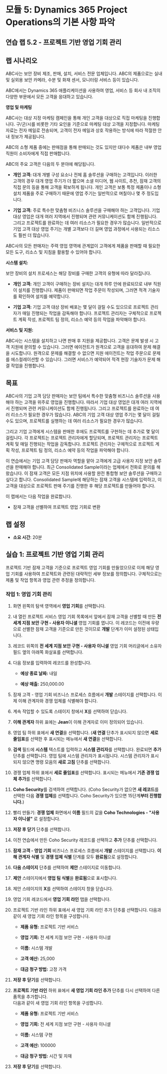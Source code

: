 ﻿---
lab:
    title: '랩 5.2: 프로젝트 기반 영업 기회 관리'
    module: '모듈 5: Dynamics 365 Project Operations의 기본 사항 파악'
---

모듈 5: Dynamics 365 Project Operations의 기본 사항 파악
========================

## 연습 랩 5.2 - 프로젝트 기반 영업 기회 관리

## 랩 시나리오

ABC사는 보안 장비 제조, 판매, 설치, 서비스 전문 업체입니다. ABC의 제품으로는 실내 및 실외용 보안 카메라, 수분 및 화재 센서, 모니터링 서비스 등이 있습니다. 

ABC에서는 Dynamics 365 애플리케이션을 사용하여 영업, 서비스 등 회사 내 조직의 다양한 부문에서 모든 고객을 응대하고 있습니다. 

**영업 및 마케팅**

ABC사는 대상 지정 마케팅 캠페인을 통해 개인 고객을 대상으로 직접 마케팅을 진행합니다. 구/군/시를 비롯한 기타 요인을 기준으로 마케팅 대상 고객을 지정합니다. 마케팅 자료는 전자 메일로 전송되며, 고객이 전자 메일과 상호 작용하는 방식에 따라 적절한 안내 정보가 제공됩니다. 

ABC의 소형 제품 중에는 판매점을 통해 판매되는 것도 있지만 대다수 제품은 내부 영업 직원이 소비자에게 직접 판매합니다.

ABC의 주요 고객은 다음의 두 분야에 해당됩니다. 

- **개인 고객:** 대개 개별 구성 요소나 전체 홈 솔루션을 구매하는 고객입니다. 이러한 고객의 경우 대개 영업 주기가 더 짧으며 소셜 미디어, 웹 사이트, 추천, 잠재 고객의 직접 문의 등을 통해 고객을 확보하게 됩니다. 개인 고객은 보통 특정 제품이나 소형 설치 제품을 주로 구매하기 때문에 영업 주기는 일반적으로 며칠이나 몇 주 정도입니다. 

- **기업 고객:** 주로 특수한 맞춤형 비즈니스 솔루션을 구매해야 하는 고객입니다. 기업 대상 영업은 대개 여러 지역에서 진행되며 관련 커뮤니케이션도 함께 진행됩니다. 그리고 프로젝트를 완료하는 데 여러 리소스가 필요한 경우가 많습니다. 일반적으로 기업 고객 대상 영업 주기는 개별 고객보다 더 길며 영업 과정에서 사용되는 리소스도 훨씬 더 많습니다. 

ABC사의 모든 판매자는 주력 영업 영역에 관계없이 고객에게 제품을 판매할 때 필요한 모든 도구, 리소스 및 지침을 활용할 수 있어야 합니다.  

**시스템 설치:**

보안 장비의 설치 프로세스는 해당 장비를 구매한 고객의 유형에 따라 달라집니다. 

- **개인 고객:** 개인 고객이 구매하는 장비 설치는 대개 하루 안에 완료되므로 내부 직원이 설치를 진행합니다. 제품이 판매되면 작업 주문이 작성되며, 그러면 적격 기술자를 확인하여 설치를 예약합니다. 

- **기업 고객:** 기업 고객 대상 장비 배포는 몇 달이 걸릴 수도 있으므로 프로젝트 관리자가 매일 진행되는 작업을 감독해야 합니다. 프로젝트 관리자는 구체적으로 프로젝트 계획 작성, 프로젝트 팀 정의, 리소스 예약 등의 작업을 파악해야 합니다. 

**서비스 및 지원:**

ABC사는 시스템을 설치하고 나면 판매 후 지원을 제공합니다. 고객은 문제 발생 시 고객 지원에 문의할 수 있습니다. 그러면 에이전트가 원격으로 고객을 응대하여 문제 해결을 시도합니다. 원격으로 문제를 해결할 수 없으면 지원 에이전트는 작업 주문으로 문제를 에스컬레이션할 수 있습니다. 그러면 서비스가 예약되어 적격 현장 기술자가 문제 해결 작업을 진행합니다. 
## 목표

ABC사의 기업 고객 담당 판매자는 보안 팀에서 특수한 맞춤형 비즈니스 솔루션을 사용해야 하는 고객을 위주로 영업을 진행합니다. 따라서 기업 대상 영업은 대개 여러 지역에서 진행되며 관련 커뮤니케이션도 함께 진행됩니다. 그리고 프로젝트를 완료하는 데 여러 리소스가 필요한 경우가 많습니다. ABC의 기업 고객 대상 영업 주기는 몇 달이 걸릴 수도 있으며, 프로젝트를 실행하는 데 여러 리소스가 필요한 경우가 많습니다. 

그리고 기업 고객에게 시스템을 판매한 후에도 프로젝트를 구현하는 데 추가로 몇 달이 걸립니다. 각 프로젝트는 프로젝트 관리자에게 할당되며, 프로젝트 관리자는 프로젝트 계획 및 매일 진행되는 작업을 감독합니다. 프로젝트 관리자는 구체적으로 프로젝트 계획 작성, 프로젝트 팀 정의, 리소스 예약 등의 작업을 파악해야 합니다. 

이 연습에서는 기업 고객 담당 판매자 역할을 맡아 고객에게 고급 사용자 지정 보안 솔루션을 판매해야 합니다. 최근 Consolidated Sample이라는 업체에서 전화로 문의를 해 왔습니다. 이 잠재 고객은 모든 지점 위치에 사용할 완전 통합형 보안 솔루션을 구매하고 싶다고 합니다. Consolidated Sample에 해당하는 잠재 고객을 시스템에 입력하고, 이 고객을 대상으로 프로젝트 판매 주기를 진행한 후 해당 프로젝트를 만들어야 합니다. 

이 랩에서는 다음 작업을 완료합니다.

- 잠재 고객을 선별하여 프로젝트 영업 기회로 변환

## 랩 설정

  - **소요 시간**: 20분
  
## 실습 1: 프로젝트 기반 영업 기회 관리 

프로젝트 기반 잠재 고객을 기준으로 프로젝트 영업 기회를 만들었으므로 이제 해당 영업 기회를 사용하여 프로젝트와 관련된 대략적인 세부 정보를 정의합니다. 구체적으로는 제품 및 작업 항목과 영업 관련 추정을 정의합니다. 

### 작업 1: 영업 기회 관리 

1. 화면 왼쪽의 탐색 영역에서 **영업 기회**를 선택합니다. 

2. 내 열린 프로젝트 서비스 영업 기회 목록에서 앞에서 잠재 고객을 선별할 때 만든 **전 세계 지점 보안 구현 - 사용자 이니셜** 영업 기회를 엽니다. 이 레코드는 이전에 우량으로 선별한 잠재 고객을 기준으로 만든 것이므로 **개발** 단계가 이미 설정된 상태입니다.  

3. 레코드 위쪽의 **전 세계 지점 보안 구현 - 사용자 이니셜** 영업 기회 머리글에서 소유자 필드 옆의 아래쪽 화살표를 선택합니다. 

4. 다음 정보를 입력하여 레코드를 완성합니다.

	- **예상 종료 날짜:** 내일

	- **예상 매출:** 250,000.00

5. 잠재 고객 - 영업 기회 비즈니스 프로세스 흐름에서 **개발** 스테이지를 선택합니다. 이제 이해 관계자와 경쟁 업체를 식별해야 합니다.

6. 계속 작업할 수 있도록 스테이지 창에서 **X**를 선택하여 닫습니다. 

7. **이해 관계자** 하위 표에는 **Jean**이 이해 관계자로 이미 정의되어 있습니다. 

8. 영업 팀 하위 표에서 **새 연결**을 선택합니다. (**새 연결** 단추가 표시되지 않으면 **세로 줄임표**를 선택한 후 표시되는 메뉴에서 **새 연결**을 선택합니다. 

9. **검색** 필드에 **시스템** 텍스트를 입력하고 **시스템 관리자**를 선택합니다. 완료되면 **추가** 단추를 선택합니다. 영업 팀에 시스템 관리자가 표시됩니다. 시스템 관리자가 표시되지 않으면 명령 모음의 **새로 고침** 단추를 선택합니다. 

10. 경쟁 업체 하위 표에서 **세로 줄임표**를 선택합니다. 표시되는 메뉴에서 **기존 경쟁 업체 추가**를 선택합니다. 

11. **Coho Security**를 검색하여 선택합니다. (Coho Security가 없으면 **새 레코드**를 선택한 다음 **경쟁 업체**를 선택합니다. Coho Security가 있으면 15단계**부터 진행합니다.**)  

12. 빨리 만들기: **경쟁 업체** 화면에서 **이름** 필드의 값을 **Coho Technologies - "사용자 이니셜"** 로 설정합니다.

13. **저장 후 닫기** 단추를 선택합니다.

14. 이전 연습에서 만든 Coho Security 레코드를 선택하고 **추가** 단추를 선택합니다. 

15. **잠재 고객 - 영업 기회** 비즈니스 프로세스 흐름에서 **개발** 스테이지를 선택합니다. **이해 관계자 식별** 및 **경쟁 업체 식별** 단계를 모두 **완료됨**으로 설정합니다. 

16. **다음 스테이지** 단추를 선택하여 **제안** 스테이지로 이동합니다.

17. **제안** 스테이지에서 **영업 팀 식별**을 **완료됨**으로 표시합니다.

18. 제안 스테이지의 **X**를 선택하여 스테이지 창을 닫습니다. 

19. 영업 기회 레코드에서 **영업 기회 라인** 탭을 선택합니다.

20. 프로젝트 기반 라인 하위 표에서 새 영업 기회 라인 추가 단추를 선택합니다. 다음과 같이 새 영업 기회 라인 항목을 구성합니다.

	- **제품 유형:** 프로젝트 기반 서비스

	- **영업 기회:** 전 세계 지점 보안 구현 - 사용자 이니셜

	- **이름:** 시스템 개발

	- **고객 예산:** 25,000

	- **대금 청구 방법:** 고정 가격

21. **저장 후 닫기**를 선택합니다.

22. **프로젝트 기반 라인** 하위 표에서 **새 영업 기회 라인 추가** 단추를 다시 선택하여 다른 품목을 추가합니다.   
‎다음과 같이 새 영업 기회 라인 항목을 구성합니다.

	- **제품 유형:** 프로젝트 기반 서비스

	- **영업 기회:** 전 세계 지점 보안 구현 - 사용자 이니셜

	- **이름:** 시스템 구현 

	- **고객 예산:** 100000 

	- **대금 청구 방법:** 시간 및 자재

23. **저장 후 닫기**를 선택합니다.
